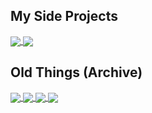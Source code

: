 

## My Side Projects

<a href="https://github.com/GKerfImf/DePuzzle">
  <img align="center" src="https://github-readme-stats.vercel.app/api/pin/?username=GKerfImf&repo=DePuzzle" />
</a>
<a href="https://github.com/GKerfImf/rustgrad">
  <img align="center" src="https://github-readme-stats.vercel.app/api/pin/?username=GKerfImf&repo=rustgrad" />
</a>

## Old Things (Archive) 

<a href="https://github.com/GKerfImf/Satisfiability-Theory-in-Coq">
  <img align="center" src="https://github-readme-stats.vercel.app/api/pin/?username=GKerfImf&repo=Satisfiability-Theory-in-Coq" />
</a>
<a href="https://github.com/GKerfImf/ProjectEuler">
  <img align="center" src="https://github-readme-stats.vercel.app/api/pin/?username=GKerfImf&repo=ProjectEuler" />
</a>
<a href="https://github.com/GKerfImf/PDE-to-Canonical-Form">
  <img align="center" src="https://github-readme-stats.vercel.app/api/pin/?username=GKerfImf&repo=PDE-to-Canonical-Form" />
</a>
<a href="https://github.com/GKerfImf/homework">
  <img align="center" src="https://github-readme-stats.vercel.app/api/pin/?username=GKerfImf&repo=homework" />
</a>


<!--
**GKerfImf/GKerfImf** is a ✨ _special_ ✨ repository because its `README.md` (this file) appears on your GitHub profile.

Here are some ideas to get you started:

- 🔭 I’m currently working on ...
- 🌱 I’m currently learning ...
- 👯 I’m looking to collaborate on ...
- 🤔 I’m looking for help with ...
- 💬 Ask me about ...
- 📫 How to reach me: ...
- 😄 Pronouns: ...
- ⚡ Fun fact: ...
-->
